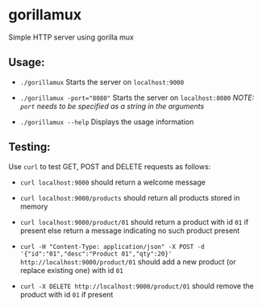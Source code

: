 # gorillamux

Simple HTTP server using gorilla mux

## Usage:

* `./gorillamux`
Starts the server on `localhost:9000`

* `./gorillamux -port="8080"`
Starts the server on `localhost:8080`
_NOTE: `port` needs to be specified as a string in the arguments_

* `./gorillamux --help`
Displays the usage information

## Testing:

Use `curl` to test GET, POST and DELETE requests as follows:

* `curl localhost:9000` should return a welcome message

* `curl localhost:9000/products` should return all products stored in memory

* `curl localhost:9000/product/01` should return a product with id `01` if present else return a message indicating no such product present

* `curl -H "Content-Type: application/json" -X POST -d '{"id":"01","desc":"Product 01","qty":20}' http://localhost:9000/product/01` should add a new product (or replace existing one) with id `01`

* `curl -X DELETE http://localhost:9000/product/01` should remove the product with id `01` if present 

